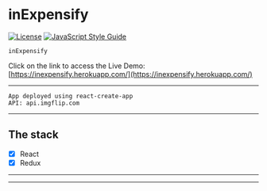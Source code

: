 # inExpensify
[![License](https://img.shields.io/badge/license-MIT-blue.svg?style=flat-square)](https://github.com/inPhoenix/)
[![JavaScript Style Guide](https://img.shields.io/badge/code_style-standard-brightgreen.svg)](https://standardjs.com)

    inExpensify

Click on the link to access the Live Demo:
[https://inexpensify.herokuapp.com/](https://inexpensify.herokuapp.com/)


---
    App deployed using react-create-app
    API: api.imgflip.com
---

## The stack
- [x] React
- [x] Redux

---


---
